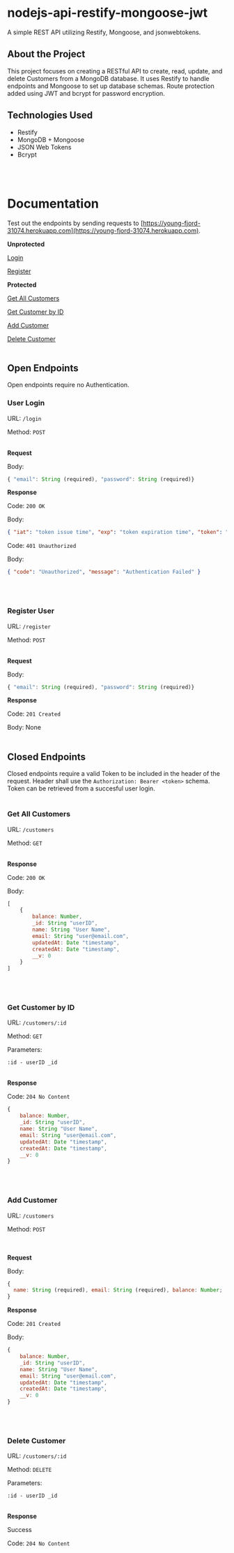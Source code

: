 # nodejs-api-restify-mongoose-jwt

A simple REST API utilizing Restify, Mongoose, and jsonwebtokens.

## About the Project

This project focuses on creating a RESTful API to create, read, update, and delete Customers from a MongoDB database. It uses Restify to handle endpoints and Mongoose to set up database schemas. Route protection added using JWT and bcrypt for password encryption.

## Technologies Used

- Restify
- MongoDB + Mongoose
- JSON Web Tokens
- Bcrypt

<br></br>

# Documentation

Test out the endpoints by sending requests to [https://young-fjord-31074.herokuapp.com](https://young-fjord-31074.herokuapp.com).

**Unprotected**

[Login](#login)

[Register](#register)

**Protected**

[Get All Customers](#allCust)

[Get Customer by ID](#custById)

[Add Customer](#addCust)

[Delete Customer](#delCust)
<br></br>

## Open Endpoints

Open endpoints require no Authentication.

### <a name="login"></a> User Login

URL: `/login`

Method: `POST`
<br></br>

**Request**

Body:

```javascript
{ "email": String (required), "password": String (required)}
```

**Response**

Code: `200 OK`

Body:

```json
{ "iat": "token issue time", "exp": "token expiration time", "token": "token" }
```

Code: `401 Unauthorized`

Body:

```json
{ "code": "Unauthorized", "message": "Authentication Failed" }
```

<br></br>

### <a name="register"></a> Register User

URL: `/register`

Method: `POST`
<br></br>

**Request**

Body:

```javascript
{ "email": String (required), "password": String (required)}
```

**Response**

Code: `201 Created`

Body: None
<br></br>

## Closed Endpoints

Closed endpoints require a valid Token to be included in the header of the
request. Header shall use the `Authorization: Bearer <token>` schema. Token can be retrieved from a succesful user login.
<br></br>

### <a name="allCust"></a>Get All Customers

URL: `/customers`

Method: `GET`
<br></br>

**Response**

Code: `200 OK`

Body:

```javascript
[
    {
        balance: Number,
        _id: String "userID",
        name: String "User Name",
        email: String "user@email.com",
        updatedAt: Date "timestamp",
        createdAt: Date "timestamp",
        __v: 0
    }
]
```

<br></br>

### <a name="custById"></a>Get Customer by ID

URL: `/customers/:id`

Method: `GET`

Parameters:

`:id - userID _id`
<br></br>

**Response**

Code: `204 No Content`

```javascript
{
    balance: Number,
    _id: String "userID",
    name: String "User Name",
    email: String "user@email.com",
    updatedAt: Date "timestamp",
    createdAt: Date "timestamp",
    __v: 0
}
```

<br></br>

### <a name="addCust"></a>Add Customer

URL: `/customers`

Method: `POST`

<br></br>
**Request**

Body:

```javascript
{
  name: String (required), email: String (required), balance: Number;
}
```

**Response**

Code: `201 Created`

Body:

```javascript
{
    balance: Number,
    _id: String "userID",
    name: String "User Name",
    email: String "user@email.com",
    updatedAt: Date "timestamp",
    createdAt: Date "timestamp",
    __v: 0
}
```

<br></br>

### <a name="delCust"></a>Delete Customer

URL: `/customers/:id`

Method: `DELETE`

Parameters:

`:id - userID _id`
<br></br>

**Response**

Success

Code: `204 No Content`
